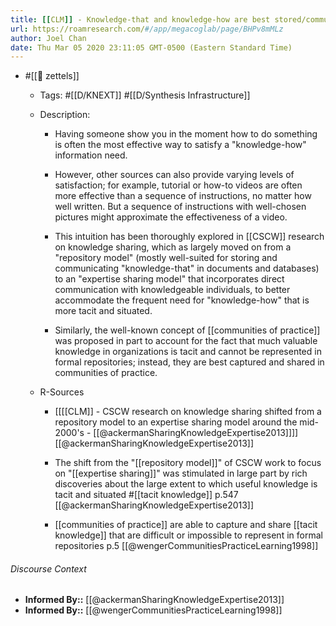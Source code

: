 ```yaml
---
title: [[CLM]] - Knowledge-that and knowledge-how are best stored/communicated in distinct media
url: https://roamresearch.com/#/app/megacoglab/page/BHPv8mMLz
author: Joel Chan
date: Thu Mar 05 2020 23:11:05 GMT-0500 (Eastern Standard Time)
---
```


- #[[🌲 zettels]]

    - Tags: #[[D/KNEXT]] #[[D/Synthesis Infrastructure]]

    - Description:

        - Having someone show you in the moment how to do something is often the most effective way to satisfy a "knowledge-how" information need.

        - However, other sources can also provide varying levels of satisfaction; for example, tutorial or how-to videos are often more effective than a sequence of instructions, no matter how well written. But a sequence of instructions with well-chosen pictures might approximate the effectiveness of a video.

        - This intuition has been thoroughly explored in [[CSCW]] research on knowledge sharing, which as largely moved on from a "repository model" (mostly well-suited for storing and communicating "knowledge-that" in documents and databases) to an "expertise sharing model" that incorporates direct communication with knowledgeable individuals, to better accommodate the frequent need for "knowledge-how" that is more tacit and situated.

        - Similarly, the well-known concept of [[communities of practice]] was proposed in part to account for the fact that much valuable knowledge in organizations is tacit and cannot be represented in formal repositories; instead, they are best captured and shared in communities of practice.

    - R-Sources

        - [[[[CLM]] - CSCW research on knowledge sharing shifted from a repository model to an expertise sharing model around the mid-2000's - [[@ackermanSharingKnowledgeExpertise2013]]]] [[@ackermanSharingKnowledgeExpertise2013]]

        - The shift from the "[[repository model]]" of CSCW work to focus on "[[expertise sharing]]" was stimulated in large part by rich discoveries about the large extent to which useful knowledge is tacit and situated #[[tacit knowledge]] p.547 [[@ackermanSharingKnowledgeExpertise2013]]

        - [[communities of practice]] are able to capture and share [[tacit knowledge]] that are difficult or impossible to represent in formal repositories p.5 [[@wengerCommunitiesPracticeLearning1998]]

###### Discourse Context

- **Informed By::** [[@ackermanSharingKnowledgeExpertise2013]]
- **Informed By::** [[@wengerCommunitiesPracticeLearning1998]]

